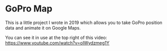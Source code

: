 # GoPro Map

This is a little project I wrote in 2019 which allows you to take GoPro position data and animate it on Google Maps.

You can see it in use at the top right of this video: https://www.youtube.com/watch?v=oIWydzmeg1Y
